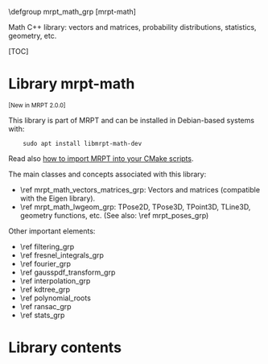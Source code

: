 \defgroup mrpt_math_grp [mrpt-math]

Math C++ library: vectors and matrices, probability distributions, statistics,
geometry, etc.

[TOC]

# Library mrpt-math
<small> [New in MRPT 2.0.0] </small>

This library is part of MRPT and can be installed in Debian-based systems with:

		sudo apt install libmrpt-math-dev

Read also [how to import MRPT into your CMake scripts](mrpt_from_cmake.html).

The main classes and concepts associated with this library:

 - \ref mrpt_math_vectors_matrices_grp: Vectors and matrices (compatible with
the Eigen library).
 - \ref mrpt_math_lwgeom_grp: TPose2D, TPose3D, TPoint3D, TLine3D, geometry
functions, etc. (See also: \ref mrpt_poses_grp)

Other important elements:
 - \ref filtering_grp
 - \ref fresnel_integrals_grp
 - \ref fourier_grp
 - \ref gausspdf_transform_grp
 - \ref interpolation_grp
 - \ref kdtree_grp
 - \ref polynomial_roots
 - \ref ransac_grp
 - \ref stats_grp

# Library contents
